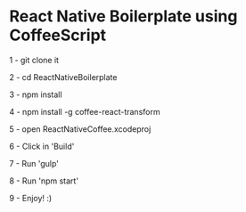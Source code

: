 React Native Boilerplate using CoffeeScript
================

1 - git clone it

2 - cd ReactNativeBoilerplate

3 - npm install

4 - npm install -g coffee-react-transform

5 - open ReactNativeCoffee.xcodeproj

6 - Click in 'Build'

7 - Run 'gulp'

8 - Run 'npm start'

9 - Enjoy! :)

